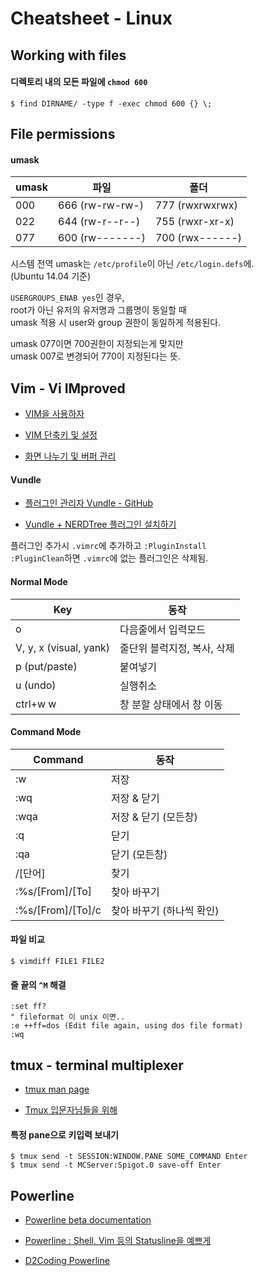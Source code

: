 Cheatsheet - Linux
==================


Working with files
------------------

#### 디렉토리 내의 모든 파일에 `chmod 600`
```Shell
$ find DIRNAME/ -type f -exec chmod 600 {} \;
```


File permissions
----------------

#### umask

umask | 파일            | 폴더
------|-----------------|----------------
000   | 666 (rw-rw-rw-) | 777 (rwxrwxrwx)
022   | 644 (rw-r--r--) | 755 (rwxr-xr-x)
077   | 600 (rw-------) | 700 (rwx------)

시스템 전역 umask는 `/etc/profile`이 아닌 `/etc/login.defs`에.  
(Ubuntu 14.04 기준)

`USERGROUPS_ENAB yes`인 경우,  
root가 아닌 유저의 유저명과 그룹명이 동일할 때  
umask 적용 시 user와 group 권한이 동일하게 적용된다.

umask 077이면 700권한이 지정되는게 맞지만  
umask 007로 변경되어 770이 지정된다는 뜻.


Vim - Vi IMproved
-----------------

- [VIM을 사용하자](http://play.joinc.co.kr/w/Site/Vim/Documents/UsedVim)

- [VIM 단축키 및 설정](http://sinoroo.tistory.com/entry/VIM-%EB%8B%A8%EC%B6%95%ED%82%A4-%EB%B0%8F-%EC%84%A4%EC%A0%95)

- [화면 나누기 및 버퍼 관리](http://anster.tistory.com/64)

#### Vundle

- [플러그인 관리자 Vundle - GitHub](https://github.com/VundleVim/Vundle.vim)

- [Vundle + NERDTree 플러그인 설치하기](https://dobest.io/install-vundle-and-nerdtree/)

플러그인 추가시 `.vimrc`에 추가하고 `:PluginInstall`  
`:PluginClean`하면 `.vimrc`에 없는 플러그인은 삭제됨.

#### Normal Mode
Key                    | 동작
-----------------------|----------------------------
o                      | 다음줄에서 입력모드
V, y, x (visual, yank) | 줄단위 블럭지정, 복사, 삭제
p (put/paste)          | 붙여넣기
u (undo)               | 실행취소
ctrl+w w               | 창 분할 상태에서 창 이동

#### Command Mode
Command           | 동작
------------------|--------------------------
:w                | 저장
:wq               | 저장 & 닫기
:wqa              | 저장 & 닫기 (모든창)
:q                | 닫기
:qa               | 닫기 (모든창)
/[단어]           | 찾기
:%s/[From]/[To]   | 찾아 바꾸기
:%s/[From]/[To]/c | 찾아 바꾸기 (하나씩 확인)

#### 파일 비교
```Shell
$ vimdiff FILE1 FILE2
```

#### 줄 끝의 `^M` 해결
```Vim
:set ff?
" fileformat 이 unix 이면..
:e ++ff=dos (Edit file again, using dos file format)
:wq
```


tmux - terminal multiplexer
---------------------------

- [tmux man page](http://www.openbsd.org/cgi-bin/man.cgi?query=tmux)

- [Tmux 입문자님들을 위해](http://nodeqa.com/nodejs_ref/99)

#### 특정 pane으로 키입력 보내기
```Shell
$ tmux send -t SESSION:WINDOW.PANE SOME_COMMAND Enter
$ tmux send -t MCServer:Spigot.0 save-off Enter
```


Powerline
---------

- [Powerline beta documentation](http://powerline.readthedocs.org/en/master/)

- [Powerline : Shell, Vim 등의 Statusline을 예쁘게](http://humb1ec0ding.github.io/2013/11/26/ubuntu-powerline-beautify-the-stateline.html)

- [D2Coding Powerline](http://dalgona.128bit.tech/d2coding-powerline/)
